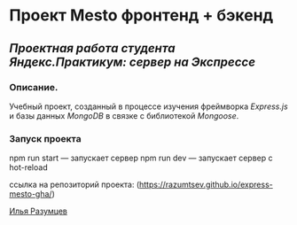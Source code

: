 # Проект Mesto фронтенд + бэкенд

## _Проектная работа студента Яндекс.Практикум: сервер на Экспрессе_

### Описание.
Учебный проект, созданный в процессе изучения фреймворка _Express.js_ и базы данных _MongoDB_ в связке с библиотекой _Mongoose_.

### Запуск проекта
npm run start — запускает сервер
npm run dev — запускает сервер с hot-reload

ссылка на репозиторий проекта: (https://razumtsev.github.io/express-mesto-gha/)

[Илья Разумцев](mailto:razumtsev.il@yandex.ru)
